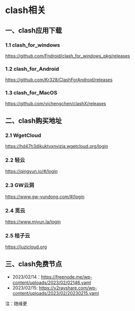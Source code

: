 # clash相关
## 一、clash应用下载
### 1.1 clash_for_windows
https://github.com/Fndroid/clash_for_windows_pkg/releases
### 1.2 clash_for_Android
https://github.com/Kr328/ClashForAndroid/releases
### 1.3 clash_for_MacOS
https://github.com/yichengchen/clashX/releases

## 二、clash购买地址
### 2.1 WgetCloud
https://hd47h3dikuktvxnvjzja.wgetcloud.org/login
### 2.2 轻云
https://qingyun.io/#/login
### 2.3 GW云洞
https://www.gw-yundong.com/#/login
### 2.4 觅云
https://www.miyun.la/login
### 2.5 桔子云
https://juzicloud.org
## 三、clash免费节点
 - 2023/02/14：https://freenode.me/wp-content/uploads/2023/02/02146.yaml
 - 2023/02/15: https://v2rayshare.com/wp-content/uploads/2023/02/20230215.yaml

注：随缘更
